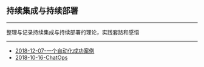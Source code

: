 ## 持续集成与持续部署

---

整理与记录持续集成与持续部署的理论，实践套路和感悟

---

* [2018-12-07-一个自动化成功案例](https://sggggy.github.io/docs/cdci/2018-12-07-一个自动化成功案例)
*  [2018-10-16-ChatOps](https://sggggy.github.io/docs/cdci/2018-10-16-chatops)